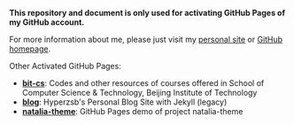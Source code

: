 **This repository and document is only used for activating GitHub Pages of my GitHub account.**

For more information about me, please just visit my [personal site](https://hyperzsb.io) or [GitHub homepage](https://github.com/Hyperzsb).

Other Activated GitHub Pages:

- [**bit-cs**](https://github.hyperzsb.tech/bit-cs): Codes and other resources of courses offered in School of Computer Science & Technology, Beijing Institute of Technology
- [**blog**](https://github.hyperzsb.tech/blog): Hyperzsb's Personal Blog Site with Jekyll (legacy)
- [**natalia-theme**](https://github.hyperzsb.tech/natalia-theme): GitHub Pages demo of project natalia-theme
